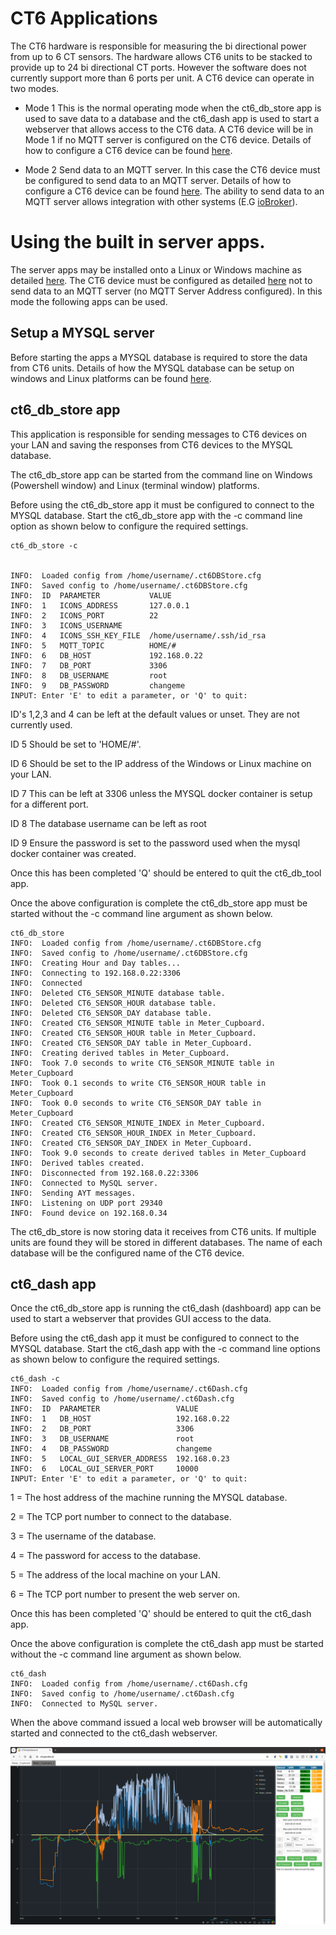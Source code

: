 # CT6 Applications
The CT6 hardware is responsible for measuring the bi directional power from
up to 6 CT sensors. The hardware allows CT6 units to be stacked to provide up
to 24 bi directional CT ports. However the software does not currently support
more than 6 ports per unit. A CT6 device can operate in two modes. 

- Mode 1
This is the normal operating mode when the ct6_db_store app is used to save data to
a database and the ct6_dash app is used to start a webserver that allows access to
the CT6 data. A CT6 device will be in Mode 1 if no MQTT server is configured on 
the CT6 device. Details of how to configure a CT6 device can be 
found [here](setting_up_ct6_units.md).

- Mode 2
Send data to an MQTT server. In this case the CT6 device must be configured to
send data to an MQTT server. Details of how to configure a CT6 device can be 
found [here](setting_up_ct6_units.md). The ability to send data to an MQTT server
allows integration with other systems (E.G [ioBroker](https://www.iobroker.net/)).


# Using the built in server apps.
The server apps may be installed onto a Linux or Windows machine as 
detailed [here](installers/README.md). The CT6 device must be configured as detailed
[here](setting_up_ct6_units.md) not to send data to an MQTT server (no MQTT Server 
Address configured). In this mode the following apps can be used.

## Setup a MYSQL server
Before starting the apps a MYSQL database is required to store the data from CT6 units. Details of how the MYSQL 
database can be setup on windows and Linux platforms can be found [here](install_docker_and_mysql.md).

## ct6_db_store app
This application is responsible for sending messages to CT6 devices on your LAN and saving the responses from CT6 devices to the MYSQL database.

The ct6_db_store app can be started from the command line on Windows (Powershell window) and 
Linux (terminal window) platforms. 

Before using the ct6_db_store app it must be configured to connect to the MYSQL database.
Start the ct6_db_store app with the -c command line option as shown below to configure
the required settings.

```
ct6_db_store -c


INFO:  Loaded config from /home/username/.ct6DBStore.cfg
INFO:  Saved config to /home/username/.ct6DBStore.cfg
INFO:  ID  PARAMETER           VALUE
INFO:  1   ICONS_ADDRESS       127.0.0.1
INFO:  2   ICONS_PORT          22
INFO:  3   ICONS_USERNAME      
INFO:  4   ICONS_SSH_KEY_FILE  /home/username/.ssh/id_rsa
INFO:  5   MQTT_TOPIC          HOME/#
INFO:  6   DB_HOST             192.168.0.22
INFO:  7   DB_PORT             3306
INFO:  8   DB_USERNAME         root
INFO:  9   DB_PASSWORD         changeme
INPUT: Enter 'E' to edit a parameter, or 'Q' to quit:
```

ID's  1,2,3 and 4 can be left at the default values or unset. They are not currently used.

ID 5  Should be set to 'HOME/#'.

ID 6  Should be set to the IP address of the Windows or Linux machine on your LAN.

ID 7  This can be left at 3306 unless the MYSQL docker container is setup for a different port.

ID 8  The database username can be left as root

ID 9  Ensure the password is set to the password used when the mysql docker container was created.

Once this has been completed 'Q' should be entered to quit the ct6_db_tool app.



Once the above configuration is complete the ct6_db_store app must be started without the -c 
command line argument as shown below.

```
ct6_db_store
INFO:  Loaded config from /home/username/.ct6DBStore.cfg
INFO:  Saved config to /home/username/.ct6DBStore.cfg
INFO:  Creating Hour and Day tables...
INFO:  Connecting to 192.168.0.22:3306
INFO:  Connected
INFO:  Deleted CT6_SENSOR_MINUTE database table.
INFO:  Deleted CT6_SENSOR_HOUR database table.
INFO:  Deleted CT6_SENSOR_DAY database table.
INFO:  Created CT6_SENSOR_MINUTE table in Meter_Cupboard.
INFO:  Created CT6_SENSOR_HOUR table in Meter_Cupboard.
INFO:  Created CT6_SENSOR_DAY table in Meter_Cupboard.
INFO:  Creating derived tables in Meter_Cupboard.
INFO:  Took 7.0 seconds to write CT6_SENSOR_MINUTE table in Meter_Cupboard
INFO:  Took 0.1 seconds to write CT6_SENSOR_HOUR table in Meter_Cupboard
INFO:  Took 0.0 seconds to write CT6_SENSOR_DAY table in Meter_Cupboard
INFO:  Created CT6_SENSOR_MINUTE_INDEX in Meter_Cupboard.
INFO:  Created CT6_SENSOR_HOUR_INDEX in Meter_Cupboard.
INFO:  Created CT6_SENSOR_DAY_INDEX in Meter_Cupboard.
INFO:  Took 9.0 seconds to create derived tables in Meter_Cupboard
INFO:  Derived tables created.
INFO:  Disconnected from 192.168.0.22:3306
INFO:  Connected to MySQL server.
INFO:  Sending AYT messages.
INFO:  Listening on UDP port 29340
INFO:  Found device on 192.168.0.34
```

The ct6_db_store is now storing data it receives from CT6 units. If multiple units are found they will be 
stored in different databases. The name of each database will be the configured name of the CT6 device.


## ct6_dash app
Once the ct6_db_store app is running the ct6_dash (dashboard) app can be used to start a webserver that
provides GUI access to the data.

Before using the ct6_dash app it must be configured to connect to the MYSQL database.
Start the ct6_dash app with the -c command line options as shown below to configure
the required settings.

```
ct6_dash -c
INFO:  Loaded config from /home/username/.ct6Dash.cfg
INFO:  Saved config to /home/username/.ct6Dash.cfg
INFO:  ID  PARAMETER                 VALUE
INFO:  1   DB_HOST                   192.168.0.22
INFO:  2   DB_PORT                   3306
INFO:  3   DB_USERNAME               root
INFO:  4   DB_PASSWORD               changeme
INFO:  5   LOCAL_GUI_SERVER_ADDRESS  192.168.0.23
INFO:  6   LOCAL_GUI_SERVER_PORT     10000
INPUT: Enter 'E' to edit a parameter, or 'Q' to quit:
```

1 = The host address of the machine running the MYSQL database.

2 = The TCP port number to connect to the database.

3 = The username of the database.

4 = The password for access to the database.

5 = The address of the local machine on your LAN.

6 = The TCP port number to present the web server on.


Once this has been completed 'Q' should be entered to quit the ct6_dash app.



Once the above configuration is complete the ct6_dash app must be started without the -c 
command line argument as shown below.

```
ct6_dash
INFO:  Loaded config from /home/username/.ct6Dash.cfg
INFO:  Saved config to /home/username/.ct6Dash.cfg
INFO:  Connected to MySQL server.
```

When the above command issued a local web browser will be automatically started and connected to the ct6_dash webserver. 

![alt text](images/ct6_dash.png "ct6_dash")


